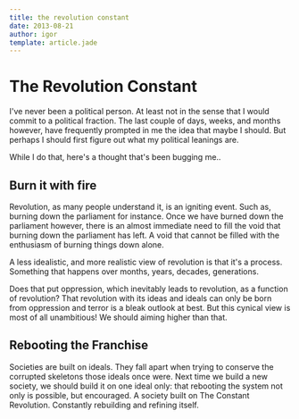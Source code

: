 ```yaml
---
title: the revolution constant
date: 2013-08-21
author: igor
template: article.jade
---
```

# The Revolution Constant

I've never been a political person. At least not in the sense that I would commit to a political fraction. The last couple of days, weeks, and months however, have frequently prompted in me the idea that maybe I should. But perhaps I should first figure out what my political leanings are.

While I do that, here's a thought that's been bugging me..

## Burn it with fire

Revolution, as many people understand it, is an igniting event. Such as, burning down the parliament for instance. Once we have burned down the parliament however, there is an almost immediate need to fill the void that burning down the parliament has left. A void that cannot be filled with the enthusiasm of burning things down alone.

A less idealistic, and more realistic view of revolution is that it's a process. Something that happens over months, years, decades, generations.

Does that put oppression, which inevitably leads to revolution, as a function of revolution? That revolution with its ideas and ideals can only be born from oppression and terror is a bleak outlook at best. But this cynical view is most of all unambitious! We should aiming higher than that.

## Rebooting the Franchise

Societies are built on ideals. They fall apart when trying to conserve the corrupted skeletons those ideals once were.
Next time we build a new society, we should build it on one ideal only: that rebooting the system not only is possible, but encouraged. A society built on The Constant Revolution. Constantly rebuilding and refining itself.

